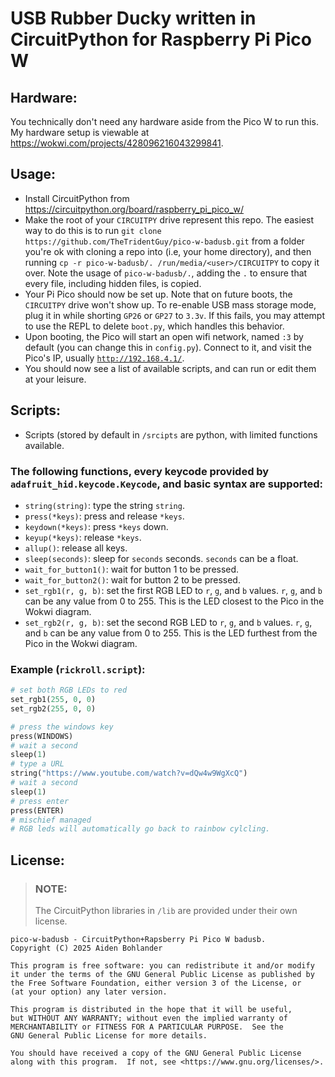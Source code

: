 # USB Rubber Ducky written in CircuitPython for Raspberry Pi Pico W
## Hardware:
You technically don't need any hardware aside from the Pico W to run this. My hardware setup is viewable at https://wokwi.com/projects/428096216043299841.
## Usage:
- Install CircuitPython from https://circuitpython.org/board/raspberry_pi_pico_w/
- Make the root of your `CIRCUITPY` drive represent this repo. The easiest way to do this is to run `git clone https://github.com/TheTridentGuy/pico-w-badusb.git` from a folder you're ok with cloning a repo into (i.e, your home directory), and then running `cp -r pico-w-badusb/. /run/media/<user>/CIRCUITPY` to copy it over. Note the usage of `pico-w-badusb/.`, adding the `.` to ensure that every file, including hidden files, is copied.
- Your Pi Pico should now be set up. Note that on future boots, the `CIRCUITPY` drive won't show up. To re-enable USB mass storage mode, plug it in while shorting `GP26` or `GP27` to `3.3v`. If this fails, you may attempt to use the REPL to delete `boot.py`, which handles this behavior.
- Upon booting, the Pico will start an open wifi network, named `:3` by default (you can change this in `config.py`). Connect to it, and visit the Pico's IP, usually [`http://192.168.4.1/`](http://192.168.4.1/).
- You should now see a list of available scripts, and can run or edit them at your leisure.

## Scripts:
- Scripts (stored by default in `/srcipts` are python, with limited functions available.
### The following functions, every keycode provided by `adafruit_hid.keycode.Keycode`, and basic syntax are supported:
- `string(string)`: type the string `string`.
- `press(*keys)`: press and release `*keys`.
- `keydown(*keys)`: press `*keys` down.
- `keyup(*keys)`: release `*keys`.
- `allup()`: release all keys.
- `sleep(seconds)`: sleep for `seconds` seconds. `seconds` can be a float.
- `wait_for_button1()`: wait for button 1 to be pressed.
- `wait_for_button2()`: wait for button 2 to be pressed.
- `set_rgb1(r, g, b)`: set the first RGB LED to `r`, `g`, and `b` values. `r`, `g`, and `b` can be any value from 0 to 255. This is the LED closest to the Pico in the Wokwi diagram.
- `set_rgb2(r, g, b)`: set the second RGB LED to `r`, `g`, and `b` values. `r`, `g`, and `b` can be any value from 0 to 255. This is the LED furthest from the Pico in the Wokwi diagram.

### Example (`rickroll.script`):
```python
# set both RGB LEDs to red
set_rgb1(255, 0, 0)
set_rgb2(255, 0, 0)

# press the windows key
press(WINDOWS)
# wait a second
sleep(1)
# type a URL
string("https://www.youtube.com/watch?v=dQw4w9WgXcQ")
# wait a second
sleep(1)
# press enter
press(ENTER)
# mischief managed
# RGB leds will automatically go back to rainbow cylcling.
```


## License:
> ### NOTE:
> The CircuitPython libraries in `/lib` are provided under their own license.

    pico-w-badusb - CircuitPython+Rapsberry Pi Pico W badusb.
    Copyright (C) 2025 Aiden Bohlander

    This program is free software: you can redistribute it and/or modify
    it under the terms of the GNU General Public License as published by
    the Free Software Foundation, either version 3 of the License, or
    (at your option) any later version.

    This program is distributed in the hope that it will be useful,
    but WITHOUT ANY WARRANTY; without even the implied warranty of
    MERCHANTABILITY or FITNESS FOR A PARTICULAR PURPOSE.  See the
    GNU General Public License for more details.

    You should have received a copy of the GNU General Public License
    along with this program.  If not, see <https://www.gnu.org/licenses/>.